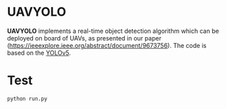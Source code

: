# UAVYOLO

**UAVYOLO** implements a real-time object detection algorithm which can be deployed on board of UAVs, as presented in our paper (https://ieeexplore.ieee.org/abstract/document/9673756). The code is based on the [YOLOv5](https://github.com/ultralytics/yolov5).


# Test

```bash
python run.py
```




